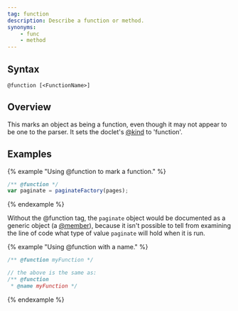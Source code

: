 ```yaml
---
tag: function
description: Describe a function or method.
synonyms:
    - func
    - method
---
```


## Syntax

`@function [<FunctionName>]`


## Overview

This marks an object as being a function, even though it may not appear to be one to the parser. It
sets the doclet's [@kind][kind-tag] to 'function'.

[kind-tag]: tags-kind.html


## Examples

{% example "Using @function to mark a function." %}

```js
/** @function */
var paginate = paginateFactory(pages);
```
{% endexample %}

Without the @function tag, the `paginate` object would be documented as a generic object (a
[@member][member-tag]), because it isn't possible to tell from examining the line of code what type
of value `paginate` will hold when it is run.

{% example "Using @function with a name." %}

```js
/** @function myFunction */

// the above is the same as:
/** @function
 * @name myFunction */
```
{% endexample %}

[member-tag]: tags-member.html
